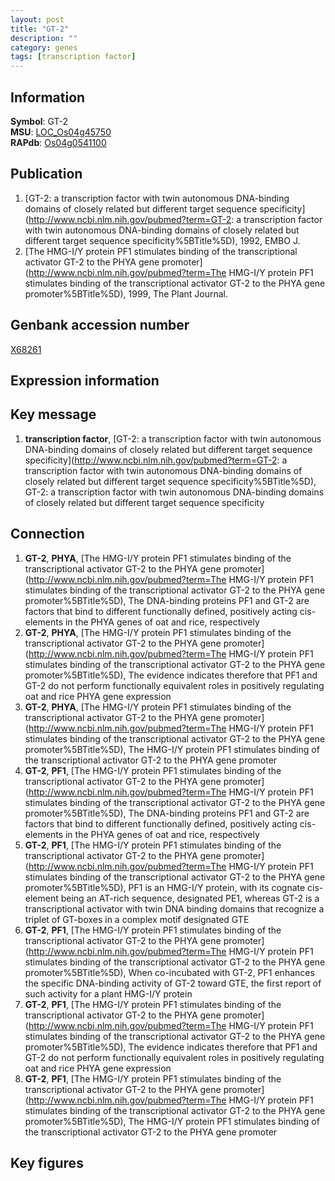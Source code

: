 ```yaml
---
layout: post
title: "GT-2"
description: ""
category: genes
tags: [transcription factor]
---
```


## Information
__Symbol__: GT-2  
__MSU__: [LOC_Os04g45750](http://rice.plantbiology.msu.edu/cgi-bin/ORF_infopage.cgi?orf=LOC_Os04g45750)  
__RAPdb__: [Os04g0541100](http://rapdb.dna.affrc.go.jp/viewer/gbrowse_details/irgsp1?name=Os04g0541100)  

## Publication
1. [GT-2: a transcription factor with twin autonomous DNA-binding domains of closely related but different target sequence specificity](http://www.ncbi.nlm.nih.gov/pubmed?term=GT-2: a transcription factor with twin autonomous DNA-binding domains of closely related but different target sequence specificity%5BTitle%5D), 1992, EMBO J.
2. [The HMG-I/Y protein PF1 stimulates binding of the transcriptional activator GT-2 to the PHYA gene promoter](http://www.ncbi.nlm.nih.gov/pubmed?term=The HMG-I/Y protein PF1 stimulates binding of the transcriptional activator GT-2 to the PHYA gene promoter%5BTitle%5D), 1999, The Plant Journal.

## Genbank accession number
[X68261](http://www.ncbi.nlm.nih.gov/nuccore/X68261)  

## Expression information

## Key message
1. __transcription factor__, [GT-2: a transcription factor with twin autonomous DNA-binding domains of closely related but different target sequence specificity](http://www.ncbi.nlm.nih.gov/pubmed?term=GT-2: a transcription factor with twin autonomous DNA-binding domains of closely related but different target sequence specificity%5BTitle%5D), GT-2: a transcription factor with twin autonomous DNA-binding domains of closely related but different target sequence specificity

## Connection
1. __GT-2__, __PHYA__, [The HMG-I/Y protein PF1 stimulates binding of the transcriptional activator GT-2 to the PHYA gene promoter](http://www.ncbi.nlm.nih.gov/pubmed?term=The HMG-I/Y protein PF1 stimulates binding of the transcriptional activator GT-2 to the PHYA gene promoter%5BTitle%5D), The DNA-binding proteins PF1 and GT-2 are factors that bind to different functionally defined, positively acting cis-elements in the PHYA genes of oat and rice, respectively
2. __GT-2__, __PHYA__, [The HMG-I/Y protein PF1 stimulates binding of the transcriptional activator GT-2 to the PHYA gene promoter](http://www.ncbi.nlm.nih.gov/pubmed?term=The HMG-I/Y protein PF1 stimulates binding of the transcriptional activator GT-2 to the PHYA gene promoter%5BTitle%5D),  The evidence indicates therefore that PF1 and GT-2 do not perform functionally equivalent roles in positively regulating oat and rice PHYA gene expression
3. __GT-2__, __PHYA__, [The HMG-I/Y protein PF1 stimulates binding of the transcriptional activator GT-2 to the PHYA gene promoter](http://www.ncbi.nlm.nih.gov/pubmed?term=The HMG-I/Y protein PF1 stimulates binding of the transcriptional activator GT-2 to the PHYA gene promoter%5BTitle%5D), The HMG-I/Y protein PF1 stimulates binding of the transcriptional activator GT-2 to the PHYA gene promoter
4. __GT-2__, __PF1__, [The HMG-I/Y protein PF1 stimulates binding of the transcriptional activator GT-2 to the PHYA gene promoter](http://www.ncbi.nlm.nih.gov/pubmed?term=The HMG-I/Y protein PF1 stimulates binding of the transcriptional activator GT-2 to the PHYA gene promoter%5BTitle%5D), The DNA-binding proteins PF1 and GT-2 are factors that bind to different functionally defined, positively acting cis-elements in the PHYA genes of oat and rice, respectively
5. __GT-2__, __PF1__, [The HMG-I/Y protein PF1 stimulates binding of the transcriptional activator GT-2 to the PHYA gene promoter](http://www.ncbi.nlm.nih.gov/pubmed?term=The HMG-I/Y protein PF1 stimulates binding of the transcriptional activator GT-2 to the PHYA gene promoter%5BTitle%5D),  PF1 is an HMG-I/Y protein, with its cognate cis-element being an AT-rich sequence, designated PE1, whereas GT-2 is a transcriptional activator with twin DNA binding domains that recognize a triplet of GT-boxes in a complex motif designated GTE
6. __GT-2__, __PF1__, [The HMG-I/Y protein PF1 stimulates binding of the transcriptional activator GT-2 to the PHYA gene promoter](http://www.ncbi.nlm.nih.gov/pubmed?term=The HMG-I/Y protein PF1 stimulates binding of the transcriptional activator GT-2 to the PHYA gene promoter%5BTitle%5D),  When co-incubated with GT-2, PF1 enhances the specific DNA-binding activity of GT-2 toward GTE, the first report of such activity for a plant HMG-I/Y protein
7. __GT-2__, __PF1__, [The HMG-I/Y protein PF1 stimulates binding of the transcriptional activator GT-2 to the PHYA gene promoter](http://www.ncbi.nlm.nih.gov/pubmed?term=The HMG-I/Y protein PF1 stimulates binding of the transcriptional activator GT-2 to the PHYA gene promoter%5BTitle%5D),  The evidence indicates therefore that PF1 and GT-2 do not perform functionally equivalent roles in positively regulating oat and rice PHYA gene expression
8. __GT-2__, __PF1__, [The HMG-I/Y protein PF1 stimulates binding of the transcriptional activator GT-2 to the PHYA gene promoter](http://www.ncbi.nlm.nih.gov/pubmed?term=The HMG-I/Y protein PF1 stimulates binding of the transcriptional activator GT-2 to the PHYA gene promoter%5BTitle%5D), The HMG-I/Y protein PF1 stimulates binding of the transcriptional activator GT-2 to the PHYA gene promoter

## Key figures


